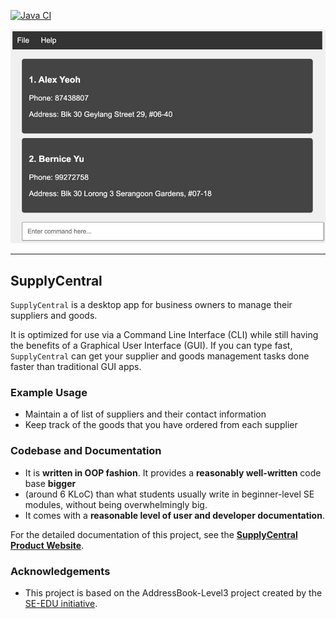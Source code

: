 [![Java CI](https://github.com/AY2425S1-CS2103-F10-1/tp/actions/workflows/gradle.yml/badge.svg)](https://github.com/AY2425S1-CS2103-F10-1/tp/actions/workflows/gradle.yml)

![Ui](docs/images/Ui.png)

---

## SupplyCentral
`SupplyCentral` is a desktop app for business owners to manage their suppliers and goods.

It is optimized for use via a Command Line Interface (CLI) while still having the benefits of a Graphical User Interface (GUI). 
If you can type fast, `SupplyCentral` can get your supplier and goods management tasks done faster than traditional GUI apps.

### Example Usage
- Maintain a of list of suppliers and their contact information
- Keep track of the goods that you have ordered from each supplier

### Codebase and Documentation
* It is **written in OOP fashion**. It provides a **reasonably well-written** code base **bigger** 
* (around 6 KLoC) than what students usually write in beginner-level SE modules, without being overwhelmingly big.
* It comes with a **reasonable level of user and developer documentation**.

For the detailed documentation of this project, see the **[SupplyCentral Product Website](https://ay2425s1-cs2103-f10-1.github.io/tp/)**.

### Acknowledgements
* This project is based on the AddressBook-Level3 project created by the [SE-EDU initiative](https://se-education.org).
